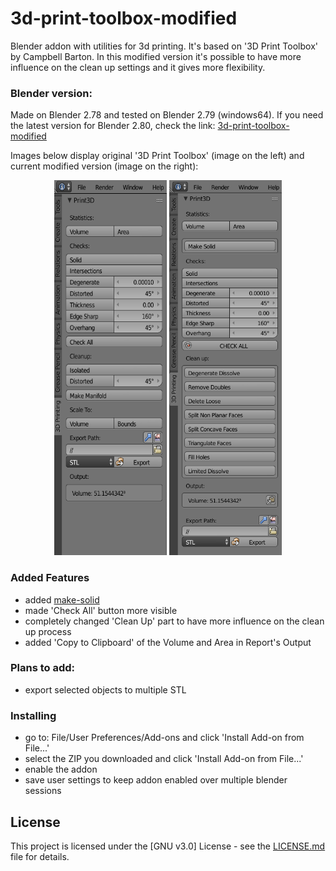 # 3d-print-toolbox-modified
Blender addon with utilities for 3d printing. It's based on '3D Print Toolbox' by Campbell Barton. In this modified version it's possible to have more influence on the clean up settings and it gives more flexibility.

### Blender version:
Made on Blender 2.78 and tested on Blender 2.79 (windows64).
If you need the latest version for Blender 2.80, check the link: [3d-print-toolbox-modified](https://github.com/agapas/3d-print-toolbox-modified)

Images below display original '3D Print Toolbox' (image on the left) and current modified version (image on the right):

<p align="middle">
  <img src="https://raw.githubusercontent.com/agapas/3d-print-toolbox-modified-blender2.79/master/images/print3dAddon_original.png" title="original '3D Print Toolbox'" width="180" height="600" />
  <img src="https://raw.githubusercontent.com/agapas/3d-print-toolbox-modified-blender2.79/master/images/print3dAddon.png" title="current version" width="180" height="600" />
</p>

### Added Features

* added [make-solid](https://github.com/agapas/make-solid)
* made 'Check All' button more visible
* completely changed 'Clean Up' part to have more influence on the clean up process
* added 'Copy to Clipboard' of the Volume and Area in Report's Output

### Plans to add:

* export selected objects to multiple STL

### Installing

* go to: File/User Preferences/Add-ons and click 'Install Add-on from File...'
* select the ZIP you downloaded and click 'Install Add-on from File...'
* enable the addon
* save user settings to keep addon enabled over multiple blender sessions

## License

This project is licensed under the [GNU v3.0] License - see the [LICENSE.md](LICENSE) file for details.
